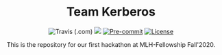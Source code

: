 <div align = "center">

# Team Kerberos

![Travis (.com)](https://img.shields.io/travis/com/MLH-Fellowship/TeamKerberos_Pod1.0.2)
[![](https://img.shields.io/badge/python-3.8-blue.svg)](https://www.python.org/download/releases/3.8.0/) 
[![Pre-commit](https://img.shields.io/badge/pre--commit-enabled-brightgreen?logo=pre-commit&logoColor=white)](https://github.com/MLH-Fellowship/TeamKerberos_Pod1.0.2/blob/main/.pre-commit-config.yaml)
[![License](https://img.shields.io/github/license/MLH-Fellowship/TeamKerberos_Pod1.0.2)](https://github.com/MLH-Fellowship/TeamKerberos_Pod1.0.2/blob/main/LICENSE)

This is the repository for our first hackathon at MLH-Fellowship Fall'2020.

